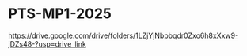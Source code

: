 # PTS-MP1-2025
https://drive.google.com/drive/folders/1LZjYjNbpbqdr0Zxo6h8xXxw9-jDZs48-?usp=drive_link
